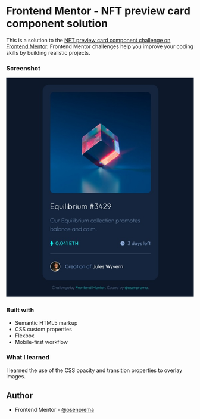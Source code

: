 # Frontend Mentor - NFT preview card component solution

This is a solution to the [NFT preview card component challenge on Frontend Mentor](https://www.frontendmentor.io/challenges/nft-preview-card-component-SbdUL_w0U). Frontend Mentor challenges help you improve your coding skills by building realistic projects. 

### Screenshot

![](./screenshot.jpg)

### Built with

- Semantic HTML5 markup
- CSS custom properties
- Flexbox
- Mobile-first workflow

### What I learned

I learned the use of the CSS opacity and transition properties to overlay images.

## Author

- Frontend Mentor - [@osenprema](https://www.frontendmentor.io/profile/osenprema)